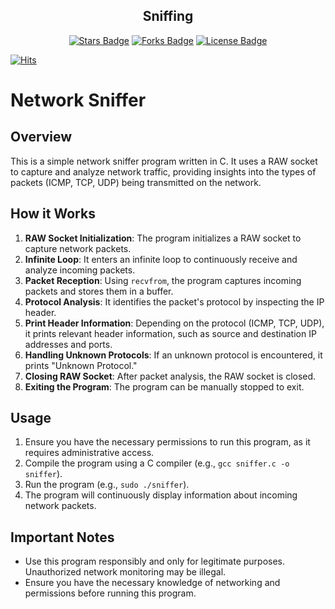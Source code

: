 <h2 align="center">Sniffing</h2>

<p align="center"><a href="https://github.com/Sasser1337/Sniffing/stargazers"><img src="https://img.shields.io/github/stars/Sasser1337/Sniffing" alt="Stars Badge"/></a> <a align="center">
<a href="https://github.com/Sasser1337/awesome-github-profile-readme/network/members"><img src="https://img.shields.io/github/forks/Sasser1337/Sniffing" alt="Forks Badge"/></a> <a align="center">
<a href="https://github.com/Sasser1337/Sniffing/blob/master/LICENSE"><img src="https://img.shields.io/github/license/Sasser1337/Sniffing?color=2b9348" alt="License Badge"/></a> <a align="center">

[![Hits](https://hits.seeyoufarm.com/api/count/incr/badge.svg?url=https%3A%2F%2Fgithub.com%2FSasser1337%2FSniffing%2F&count_bg=%2379C83D&title_bg=%23555555&icon=&icon_color=%23E7E7E7&title=hits&edge_flat=true)](https://hits.seeyoufarm.com)

# Network Sniffer

## Overview
This is a simple network sniffer program written in C. It uses a RAW socket to capture and analyze network traffic, providing insights into the types of packets (ICMP, TCP, UDP) being transmitted on the network.

## How it Works
1. **RAW Socket Initialization**: The program initializes a RAW socket to capture network packets.
2. **Infinite Loop**: It enters an infinite loop to continuously receive and analyze incoming packets.
3. **Packet Reception**: Using `recvfrom`, the program captures incoming packets and stores them in a buffer.
4. **Protocol Analysis**: It identifies the packet's protocol by inspecting the IP header.
5. **Print Header Information**: Depending on the protocol (ICMP, TCP, UDP), it prints relevant header information, such as source and destination IP addresses and ports.
6. **Handling Unknown Protocols**: If an unknown protocol is encountered, it prints "Unknown Protocol."
7. **Closing RAW Socket**: After packet analysis, the RAW socket is closed.
8. **Exiting the Program**: The program can be manually stopped to exit.

## Usage
1. Ensure you have the necessary permissions to run this program, as it requires administrative access.
2. Compile the program using a C compiler (e.g., `gcc sniffer.c -o sniffer`).
3. Run the program (e.g., `sudo ./sniffer`).
4. The program will continuously display information about incoming network packets.

## Important Notes
- Use this program responsibly and only for legitimate purposes. Unauthorized network monitoring may be illegal.
- Ensure you have the necessary knowledge of networking and permissions before running this program.
